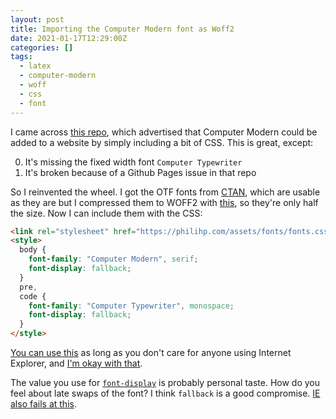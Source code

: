 ```yaml
---
layout: post
title: Importing the Computer Modern font as Woff2
date: 2021-01-17T12:29:00Z
categories: []
tags:
  - latex
  - computer-modern
  - woff
  - css
  - font
---
```


I came across [this repo](https://github.com/spratt/Computer-Modern), which advertised that Computer Modern could be added to a website by simply including a bit of CSS. This is great, except:

<ol start="0">
  <li>It's missing the fixed width font <code>Computer Typewriter</code></li>
  <li>It's broken because of a Github Pages issue in that repo</li>
</ol>

So I reinvented the wheel. I got the OTF fonts from [CTAN](http://mirrors.ibiblio.org/CTAN/fonts/cm-unicode/fonts/otf/), which are usable as they are but I compressed them to WOFF2 with [this](https://github.com/google/woff2), so they're only half the size. Now I can include them with the CSS:

```html
<link rel="stylesheet" href="https://philihp.com/assets/fonts/fonts.css" />
<style>
  body {
    font-family: "Computer Modern", serif;
    font-display: fallback;
  }
  pre,
  code {
    font-family: "Computer Typewriter", monospace;
    font-display: fallback;
  }
</style>
```

[You can use this](https://caniuse.com/woff2) as long as you don't care for anyone using Internet Explorer, and [I'm okay with that](https://www.theverge.com/2019/2/8/18216767/microsoft-internet-explorer-warning-compatibility-solution).

The value you use for [`font-display`](https://css-tricks.com/almanac/properties/f/font-display/) is probably personal taste. How do you feel about late swaps of the font? I think `fallback` is a good compromise. [IE also fails at this](https://caniuse.com/?search=font-display).
